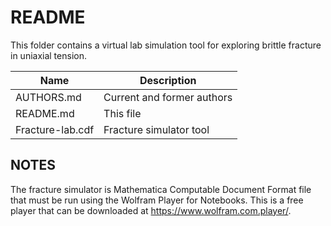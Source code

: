 # README

This folder contains a virtual lab simulation tool for exploring brittle fracture
in uniaxial tension.

| Name                 | Description                                      |
| ---------------------|--------------------------------------------------|
| AUTHORS.md           | Current and former authors                       |
| README.md            | This file                                        |
| Fracture-lab.cdf     | Fracture simulator tool


## NOTES

The fracture simulator is Mathematica Computable Document Format file that must be run
using the Wolfram Player for Notebooks.  This is a free player that can be downloaded
at <https://www.wolfram.com.player/>.
